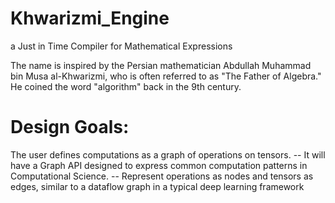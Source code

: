 # Khwarizmi_Engine
a Just in Time Compiler for Mathematical Expressions

The name is inspired by the Persian mathematician Abdullah Muhammad bin Musa al-Khwarizmi, who is often referred to as "The Father of Algebra."
He coined the word "algorithm" back in the 9th century.

# Design Goals:
The user defines computations as a graph of operations on tensors.
-- It will have a Graph API designed to express common computation patterns in Computational Science.
-- Represent operations as nodes and tensors as edges, similar to a dataflow graph in a typical deep learning framework
